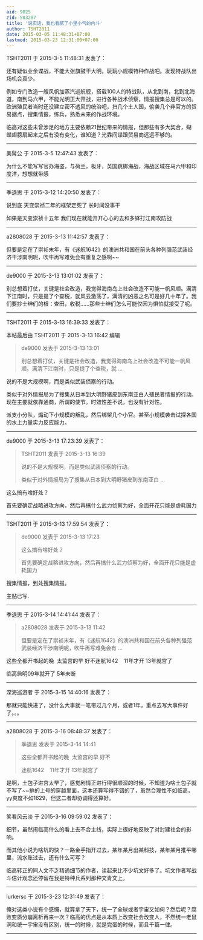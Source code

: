 ```yaml
---
aid: 9025
zid: 583287
title: '说实话，我也看腻了小里小气的内斗'
author: TSHT2011
date: 2015-03-05 11:48:31+07:00
lastmod: 2015-03-23 12:31:00+07:00
---
```


TSHT2011 于 2015-3-5 11:48:31 发表了：

还有疑似业余谍战，不能大张旗鼓干大明，玩玩小规模特种作战吧。发现特战队出场机会真少。

例如专门改造一艘风帆加蒸汽巡航舰，搭载100人的特战队，从北到南，北到北海道，南到马六甲，不能光明正大开战，进行各种战术侦察，情报搜集总是可以的。欧洲殖民者当时还没建立密不透风的统治吧，扫几个土人国，偷袭几个非官方的贸易据点，搜集情报，练兵，熟悉未来的作战环境。

临高对这些未曾涉足的地方主要依赖21世纪带来的情报，但那些有多大契合，蝴蝶翅膀扇起来之后有没有变化，谁知道？光靠间谍跟贸易商远远不够的。

---------

美髯公 于 2015-3-5 12:47:43 发表了：

为什么不能写写官办海盗，与荷兰，板牙，英国跳梆海战，海战区域在马六甲和印度洋，想想就带感

---------

季退思 于 2015-3-12 14:20:50 发表了：

说到底 天变崇祯二年的框架定死了 长时间没事干

如果是天变崇祯十五年 我们现在就能开开心心的去和多铎打江南攻防战

---------

a2808028 于 2015-3-13 11:42:57 发表了：

但要是定在了崇祯末年，有《迷航1642》的澳洲共和国在前头各种列强范武装经济干涉南明呢，吹牛再写难免会有重复之感啊~~

---------

de9000 于 2015-3-13 13:01:02 发表了：

别总想着打仗，关键是社会改造，我觉得海南岛上社会改造不可能一帆风顺。满清下江南时，只是提了个查税，就风云激荡了，满清的凶恶之名可是好几十年了。我们要抄士绅们的根：查田，收税……那些士绅们怎么可能仅因为惧怕就接受了呢。

---------

TSHT2011 于 2015-3-13 16:39:33 发表了：

本帖最后由 TSHT2011 于 2015-3-13 16:42 编辑 


> 
> de9000 发表于 2015-3-13 13:01
> 
> 别总想着打仗，关键是社会改造，我觉得海南岛上社会改造不可能一帆风顺。满清下江南时，只是提了个查税，就 ...



说的不是大规模啊，而是类似武装侦察的行动。

类似于对外情报局为了搜集从日本到大明野猪皮到东南亚白人殖民者情报的行动。现在主要就依靠通商，所谓的使节。时效性差不说，也没有针对性。

派支小分队，煽动下小规模的叛乱，然后绑架几个小官。甚至小规模袭击试探各国的水上力量实力反应能力。

---------

de9000 于 2015-3-13 17:23:39 发表了：

> TSHT2011 发表于 2015-3-13 16:39
> 
> 说的不是大规模啊，而是类似武装侦察的行动。
> 
> 类似于对外情报局为了搜集从日本到大明野猪皮到东南亚白 ...



这么搞有啥好处？

首先要确定战略进攻方向，然后再搞什么武力侦察为好，全面开花只能是虚耗国力

---------

TSHT2011 于 2015-3-13 17:59:54 发表了：

> de9000 发表于 2015-3-13 17:23
> 
> 这么搞有啥好处？
> 
> 首先要确定战略进攻方向，然后再搞什么武力侦察为好，全面开花只能是虚耗国力



搜集情报，到处搜集情报。

主贴已写.

---------

季退思 于 2015-3-14 14:41:44 发表了：

> a2808028 发表于 2015-3-13 11:42
> 
> 但要是定在了崇祯末年，有《迷航1642》的澳洲共和国在前头各种列强范武装经济干涉南明呢，吹牛再写难免会有 ...



这些全都开书起的晚  太监宫的早 好不迷航1642    11年才开 13年就宫了 

临高启明09年就开了 5年未断

---------

深海巡游者 于 2015-3-15 14:40:16 发表了：

那就只能快进了，没什么大事就一笔带过几个月，或者1年，重点去写大事件好了。。。

---------

a2808028 于 2015-3-16 08:48:37 发表了：

> 季退思 发表于 2015-3-14 14:41
> 
> 这些全都开书起的晚  太监宫的早 好不
> 
> 迷航1642    11年才开 13年就宫了



是啊，土包子进宫太早了，感觉剧情正进行得很顺溜的时候，不知道为啥土包子就不写了~~排的上号的穿越里面，这本还算写得不错的了，虽然合理性不如临高，yy爽度不如1629，但这二者却协调得还算好。

---------

笑看风云淡 于 2015-3-16 09:59:02 发表了：

细节，虽然闹临高什么的看上去不合主线，实际上很好地反映了对封建社会的影响。

而其他小说为啥坑的快？一路金手指开过去，某年某月出某科技，某年某月推平哪里，流水账过去，还有什么可写？

临高转正的同人文不乏精通细节的作者，读起来比不少坑文好多了。坑文作者写战斗估计观念还停留在我是特种兵系列那种文青文上。

---------

lurkersc 于 2015-3-23 12:31:49 发表了：

俺对这类小说有个感慨，就算拿了天下，统一了全球或者宇宙又如何？然后呢？腐败变质分崩离析再来一次？临高的优点是从本质上改变社会改变人，不然统一老鼠洞和统一宇宙没有区别，统一的时候，就是完蛋的时候，而且千篇一律。

---------

